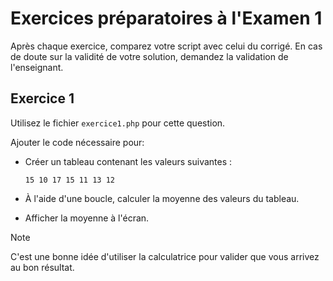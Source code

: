# Exercices préparatoires à l'Examen 1

Après chaque exercice, comparez votre script avec celui du corrigé. En cas de doute sur la validité de votre solution, demandez la validation de l'enseignant.

## Exercice 1

Utilisez le fichier `exercice1.php` pour cette question.

Ajouter le code nécessaire pour:

* Créer un tableau contenant les valeurs suivantes :

    `15 10 17 15 11 13 12`

* À l'aide d'une boucle, calculer la moyenne des valeurs du tableau.
* Afficher la moyenne à l'écran.

> [!Note]
> C'est une bonne idée d'utiliser la calculatrice pour valider que vous arrivez au bon résultat.
